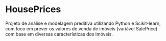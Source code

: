 # HousePrices
Projeto de análise e modelagem preditiva utilizando Python e Scikit-learn, com foco em prever os valores de venda de imóveis (variável SalePrice) com base em diversas características dos imóveis.
